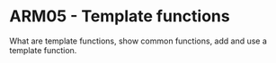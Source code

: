 # ARM05 - Template functions

What are template functions, show common functions, add and use a template function.
